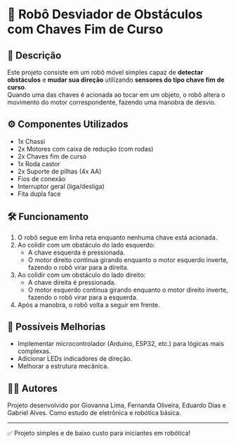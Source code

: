 # 🤖 Robô Desviador de Obstáculos com Chaves Fim de Curso

## 📌 Descrição
Este projeto consiste em um robô móvel simples capaz de **detectar obstáculos** e **mudar sua direção** utilizando **sensores do tipo chave fim de curso**.  
Quando uma das chaves é acionada ao tocar em um objeto, o robô altera o movimento do motor correspondente, fazendo uma manobra de desvio.

## ⚙️ Componentes Utilizados
- 1x Chassi 
- 2x Motores com caixa de redução (com rodas)
- 2x Chaves fim de curso 
- 1x Roda castor
- 2x Suporte de pilhas (4x AA)
- Fios de conexão
- Interruptor geral (liga/desliga)
- Fita dupla face

## 🛠️ Funcionamento
1. O robô segue em linha reta enquanto nenhuma chave está acionada.  
2. Ao colidir com um obstáculo do lado esquerdo:
   - A chave esquerda é pressionada.
   - O motor direito continua girando enquanto o motor esquerdo inverte, fazendo o robô virar para a direita.  
3. Ao colidir com um obstáculo do lado direito:
   - A chave direita é pressionada.
   - O motor esquerdo continua girando enquanto o motor direito inverte, fazendo o robô virar para a esquerda.  
4. Após a manobra, o robô volta a seguir em frente.


## 🚀 Possíveis Melhorias  
- Implementar microcontrolador (Arduino, ESP32, etc.) para lógicas mais complexas.  
- Adicionar LEDs indicadores de direção.  
- Melhorar a estrutura mecânica.


## 👩‍💻 Autores
Projeto desenvolvido por Giovanna Lima, Fernanda Oliveira, Eduardo Dias e Gabriel Alves. Como estudo de eletrônica e robótica básica.

---
✅ Projeto simples e de baixo custo para iniciantes em robótica!
